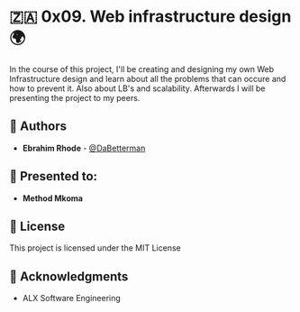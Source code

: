 # 🇿🇦 0x09. Web infrastructure design 🌍

In the course of this project, I'll be creating and designing my own Web Infrastructure design and learn about all the problems that can occure and how to prevent it. Also about LB's and scalability. Afterwards I will be presenting the project to my peers.


## 📕 Authors
* **Ebrahim Rhode** - [@DaBetterman](https://github.com/DaBetterman)

## 🔬 Presented to:

* **Method Mkoma**

## 🔬 License

This project is licensed under the MIT License



## 📣 Acknowledgments

* ALX Software Engineering